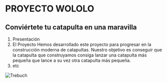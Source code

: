 # PROYECTO WOLOLO
## Conviértete tu catapulta en una maravilla

1. Presentación
2. El Proyecto
    Hemos desarrollado este proyecto para progresar en la construcción moderna de catapultas. Nuestro objetivo es conseguir que la catapulta que construyamos consiga lanzar una catapulta más pequeña que lance a su vez otra catapulta más pequeña.
3. etc 

![Trebuch](https://i.blogs.es/4cf283/trebuchet-park/1366_2000.jpg)
